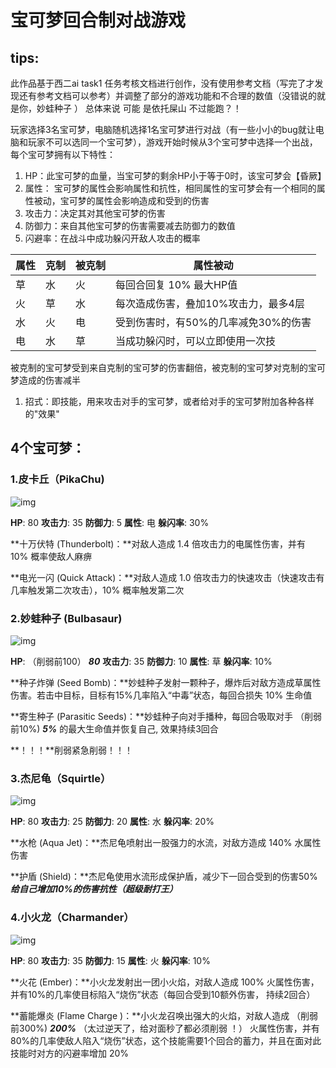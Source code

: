 # 宝可梦回合制对战游戏


## tips:

此作品基于西二ai task1 任务考核文档进行创作，没有使用参考文档（写完了才发现还有参考文档可以参考）并调整了部分的游戏功能和不合理的数值（没错说的就是你，妙蛙种子 ） 总体来说 可能 是依托屎山 不过能跑？！

玩家选择3名宝可梦，电脑随机选择1名宝可梦进行对战（有一些小小的bug就让电脑和玩家不可以选同一个宝可梦），游戏开始时候从3个宝可梦中选择一个出战，每个宝可梦拥有以下特性：

1. HP：此宝可梦的血量，当宝可梦的剩余HP小于等于0时，该宝可梦会【昏厥】
2. 属性： 宝可梦的属性会影响属性和抗性，相同属性的宝可梦会有一个相同的属性被动，宝可梦的属性会影响造成和受到的伤害
3. 攻击力：决定其对其他宝可梦的伤害
4. 防御力：来自其他宝可梦的伤害需要减去防御力的数值
5. 闪避率：在战斗中成功躲闪开敌人攻击的概率

| 属性 | 克制 | 被克制 | 属性被动                             |
| ---- | ---- | ------ | ------------------------------------ |
| 草   | 水   | 火     | 每回合回复 10% 最大HP值              |
| 火   | 草   | 水     | 每次造成伤害，叠加10%攻击力，最多4层 |
| 水   | 火   | 电     | 受到伤害时，有50%的几率减免30%的伤害 |
| 电   | 水   | 草     | 当成功躲闪时，可以立即使用一次技     |

被克制的宝可梦受到来自克制的宝可梦的伤害翻倍，被克制的宝可梦对克制的宝可梦造成的伤害减半

1. 招式：即技能，用来攻击对手的宝可梦，或者给对手的宝可梦附加各种各样的"效果"

## 4个宝可梦：

### 1.皮卡丘（PikaChu)

![img](https://dcnwrbmn4oc1.feishu.cn/space/api/box/stream/download/asynccode/?code=YzkyZDg1NzMwZGRiOTBkYjE1MzhiNDhiYzMwODA3YmFfczIzYlpiT1h2ZlN6VHBEaERueDV4TDhqU1Azb2NrcFhfVG9rZW46SXQ1V2JVcmoyb2o4OXV4NzdzemNVRTh2bjdnXzE3Mjk1MDk4Mjk6MTcyOTUxMzQyOV9WNA)

**HP**: 80 **攻击力**: 35 **防御力**: 5 **属性**: 电 **躲闪率**: 30%

**十万伏特 (Thunderbolt)：**对敌人造成 1.4 倍攻击力的电属性伤害，并有 10% 概率使敌人麻痹

**电光一闪 (Quick Attack)：**对敌人造成 1.0 倍攻击力的快速攻击（快速攻击有几率触发第二次攻击），10% 概率触发第二次

### 2.**妙蛙种子 (Bulbasaur)**

![img](https://dcnwrbmn4oc1.feishu.cn/space/api/box/stream/download/asynccode/?code=ZWQyMTY5ODk5YzMwN2U3YjRiNjJkZTg4ZWE5ZTRkMDNfRFg4YXRNS3R5R1Z2OUt2QzJHTk1NaDVuUDVnWlFYak1fVG9rZW46TnVGYmJ3QWxhb2tQRFN4Z3BrcmN4U3J1bjhlXzE3Mjk1MDk4Mjk6MTcyOTUxMzQyOV9WNA)

**HP**: （削弱前100） ***80***   **攻击力**: 35   **防御力**: 10   **属性**: 草   **躲闪率**: 10%

**种子炸弹 (Seed Bomb)：**妙蛙种子发射一颗种子，爆炸后对敌方造成草属性伤害。若击中目标，目标有15%几率陷入“中毒”状态，每回合损失 10% 生命值

**寄生种子 (Parasitic Seeds)：**妙蛙种子向对手播种，每回合吸取对手 （削弱前10%) ***5%*** 的最大生命值并恢复自己, 效果持续3回合

**！！！**削弱紧急削弱！！！

### 3.**杰尼龟（Squirtle）**

![img](https://dcnwrbmn4oc1.feishu.cn/space/api/box/stream/download/asynccode/?code=OTFjNzdiNDlhYjQ1OTZiN2Q5YTUzM2E3NGU5OGNlOGNfN1Z0VGkxMWk0d05EZ0ZFZ3diWkdESEFPU3JBMkJFWGtfVG9rZW46WGZ6WmJYZFRBb3dWM0J4RDQ4a2NtN2JGbkhjXzE3Mjk1MDk4Mjk6MTcyOTUxMzQyOV9WNA)

**HP**: 80 **攻击力**: 25 **防御力**: 20 **属性**: 水 **躲闪率**: 20%

**水枪 (Aqua Jet)：**杰尼龟喷射出一股强力的水流，对敌方造成 140% 水属性伤害

**护盾 (Shield)：**杰尼龟使用水流形成保护盾，减少下一回合受到的伤害50%  ***给自己增加10%的伤害抗性（超级耐打王）***

### 4.**小火龙（Charmander）**

![img](https://dcnwrbmn4oc1.feishu.cn/space/api/box/stream/download/asynccode/?code=YzAxZmU2NjBiNzIxOTEyOTIyNGJjZmEzZmFiYjhmMjRfRnF4ejh0OVpDVXFrV0s2VnU1QjlidXd1YkZlZ1ZNN0pfVG9rZW46QjRubmJZYmthb0M3WXp4bXVpV2M1SzJZbmFjXzE3Mjk1MDk4Mjk6MTcyOTUxMzQyOV9WNA)

**HP**: 80 **攻击力**: 35 **防御力**: 15 **属性**: 火 **躲闪率**: 10%

**火花 (Ember)：**小火龙发射出一团小火焰，对敌人造成 100% 火属性伤害，并有10%的几率使目标陷入“烧伤”状态（每回合受到10额外伤害， 持续2回合）

**蓄能爆炎 (Flame Charge )：**小火龙召唤出强大的火焰，对敌人造成 （削弱前300%)  ***200%***  （太过逆天了，给对面秒了都必须削弱 ！）  火属性伤害，并有80%的几率使敌人陷入“烧伤”状态，这个技能需要1个回合的蓄力，并且在面对此技能时对方的闪避率增加 20%
